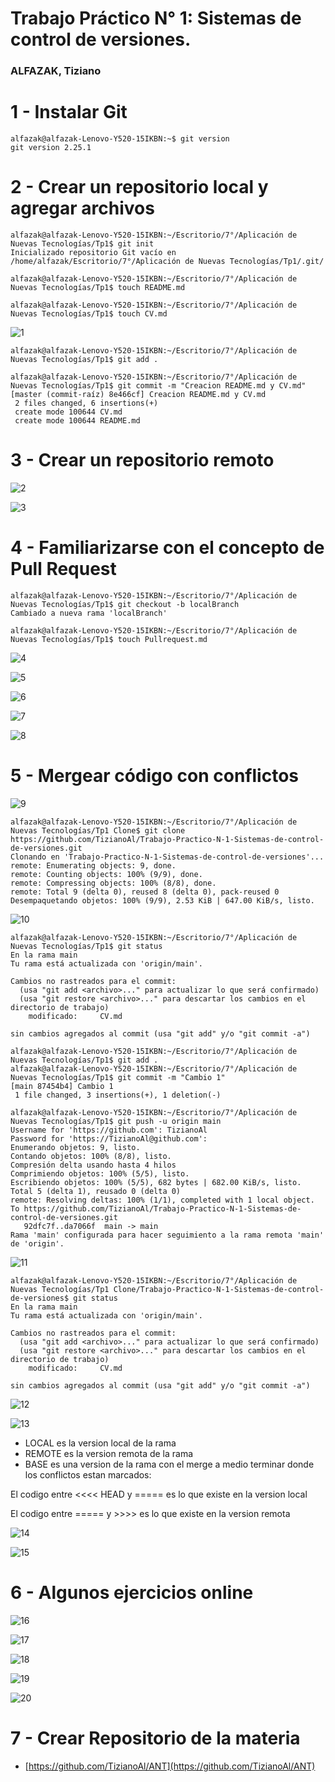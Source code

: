 Trabajo Práctico N° 1: Sistemas de control de versiones.
========================
### ALFAZAK, Tiziano

# 1 - Instalar Git

```
alfazak@alfazak-Lenovo-Y520-15IKBN:~$ git version
git version 2.25.1
```

# 2 - Crear un repositorio local y agregar archivos

```
alfazak@alfazak-Lenovo-Y520-15IKBN:~/Escritorio/7°/Aplicación de Nuevas Tecnologías/Tp1$ git init
Inicializado repositorio Git vacío en /home/alfazak/Escritorio/7°/Aplicación de Nuevas Tecnologías/Tp1/.git/
```

```
alfazak@alfazak-Lenovo-Y520-15IKBN:~/Escritorio/7°/Aplicación de Nuevas Tecnologías/Tp1$ touch README.md

alfazak@alfazak-Lenovo-Y520-15IKBN:~/Escritorio/7°/Aplicación de Nuevas Tecnologías/Tp1$ touch CV.md
```

![1](Imagenes/1.png)

```
alfazak@alfazak-Lenovo-Y520-15IKBN:~/Escritorio/7°/Aplicación de Nuevas Tecnologías/Tp1$ git add .

alfazak@alfazak-Lenovo-Y520-15IKBN:~/Escritorio/7°/Aplicación de Nuevas Tecnologías/Tp1$ git commit -m "Creacion README.md y CV.md"
[master (commit-raíz) 8e466cf] Creacion README.md y CV.md
 2 files changed, 6 insertions(+)
 create mode 100644 CV.md
 create mode 100644 README.md
```

# 3 - Crear un repositorio remoto

![2](Imagenes/2.png)

![3](Imagenes/3.png)

# 4 - Familiarizarse con el concepto de Pull Request

```
alfazak@alfazak-Lenovo-Y520-15IKBN:~/Escritorio/7°/Aplicación de Nuevas Tecnologías/Tp1$ git checkout -b localBranch
Cambiado a nueva rama 'localBranch'
```

```
alfazak@alfazak-Lenovo-Y520-15IKBN:~/Escritorio/7°/Aplicación de Nuevas Tecnologías/Tp1$ touch Pullrequest.md
```

![4](Imagenes/4.png)

![5](Imagenes/5.png)

![6](Imagenes/6.png)

![7](Imagenes/7.png)

![8](Imagenes/8.png)

# 5 - Mergear código con conflictos

![9](Imagenes/9.png)

```
alfazak@alfazak-Lenovo-Y520-15IKBN:~/Escritorio/7°/Aplicación de Nuevas Tecnologías/Tp1 Clone$ git clone https://github.com/TizianoAl/Trabajo-Practico-N-1-Sistemas-de-control-de-versiones.git
Clonando en 'Trabajo-Practico-N-1-Sistemas-de-control-de-versiones'...
remote: Enumerating objects: 9, done.
remote: Counting objects: 100% (9/9), done.
remote: Compressing objects: 100% (8/8), done.
remote: Total 9 (delta 0), reused 8 (delta 0), pack-reused 0
Desempaquetando objetos: 100% (9/9), 2.53 KiB | 647.00 KiB/s, listo.
```

![10](Imagenes/10.png)

```
alfazak@alfazak-Lenovo-Y520-15IKBN:~/Escritorio/7°/Aplicación de Nuevas Tecnologías/Tp1$ git status
En la rama main
Tu rama está actualizada con 'origin/main'.

Cambios no rastreados para el commit:
  (usa "git add <archivo>..." para actualizar lo que será confirmado)
  (usa "git restore <archivo>..." para descartar los cambios en el directorio de trabajo)
	modificado:     CV.md

sin cambios agregados al commit (usa "git add" y/o "git commit -a")

alfazak@alfazak-Lenovo-Y520-15IKBN:~/Escritorio/7°/Aplicación de Nuevas Tecnologías/Tp1$ git add . 
alfazak@alfazak-Lenovo-Y520-15IKBN:~/Escritorio/7°/Aplicación de Nuevas Tecnologías/Tp1$ git commit -m "Cambio 1"
[main 87454b4] Cambio 1
 1 file changed, 3 insertions(+), 1 deletion(-)
 
alfazak@alfazak-Lenovo-Y520-15IKBN:~/Escritorio/7°/Aplicación de Nuevas Tecnologías/Tp1$ git push -u origin main
Username for 'https://github.com': TizianoAl
Password for 'https://TizianoAl@github.com': 
Enumerando objetos: 9, listo.
Contando objetos: 100% (8/8), listo.
Compresión delta usando hasta 4 hilos
Comprimiendo objetos: 100% (5/5), listo.
Escribiendo objetos: 100% (5/5), 682 bytes | 682.00 KiB/s, listo.
Total 5 (delta 1), reusado 0 (delta 0)
remote: Resolving deltas: 100% (1/1), completed with 1 local object.
To https://github.com/TizianoAl/Trabajo-Practico-N-1-Sistemas-de-control-de-versiones.git
   92dfc7f..da7066f  main -> main
Rama 'main' configurada para hacer seguimiento a la rama remota 'main' de 'origin'.
```

![11](Imagenes/11.png)

```
alfazak@alfazak-Lenovo-Y520-15IKBN:~/Escritorio/7°/Aplicación de Nuevas Tecnologías/Tp1 Clone/Trabajo-Practico-N-1-Sistemas-de-control-de-versiones$ git status
En la rama main
Tu rama está actualizada con 'origin/main'.

Cambios no rastreados para el commit:
  (usa "git add <archivo>..." para actualizar lo que será confirmado)
  (usa "git restore <archivo>..." para descartar los cambios en el directorio de trabajo)
	modificado:     CV.md

sin cambios agregados al commit (usa "git add" y/o "git commit -a")
```

![12](Imagenes/12.png)

![13](Imagenes/13.png)


- LOCAL es la version local de la rama
- REMOTE es la version remota de la rama
- BASE es una version de la rama con el merge a medio terminar donde los conflictos estan marcados:


El codigo entre <<<< HEAD y ===== es lo que existe en la version local

El codigo entre ===== y >>>> es lo que existe en la version remota

![14](Imagenes/14.png)

![15](Imagenes/15.png)

# 6 - Algunos ejercicios online

![16](Imagenes/16.png)

![17](Imagenes/17.png)

![18](Imagenes/18.png)

![19](Imagenes/19.png)

![20](Imagenes/20.png)

# 7 - Crear Repositorio de la materia

- [https://github.com/TizianoAl/ANT](https://github.com/TizianoAl/ANT)
























